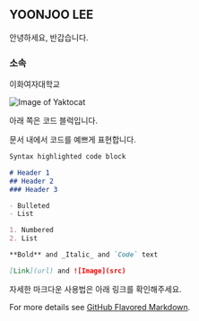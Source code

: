 ## YOONJOO LEE

안녕하세요, 
반갑습니다.

### 소속

이화여자대학교

![Image of Yaktocat](https://octodex.github.com/images/yaktocat.png)

아래 쪽은 코드 블럭입니다.

문서 내에서 코드를 예쁘게 표현합니다.

```markdown
Syntax highlighted code block

# Header 1
## Header 2
### Header 3

- Bulleted
- List

1. Numbered
2. List

**Bold** and _Italic_ and `Code` text

[Link](url) and ![Image](src)
```

자세한 마크다운 사용법은 아래 링크를 확인해주세요.

For more details see [GitHub Flavored Markdown](https://guides.github.com/features/mastering-markdown/).
